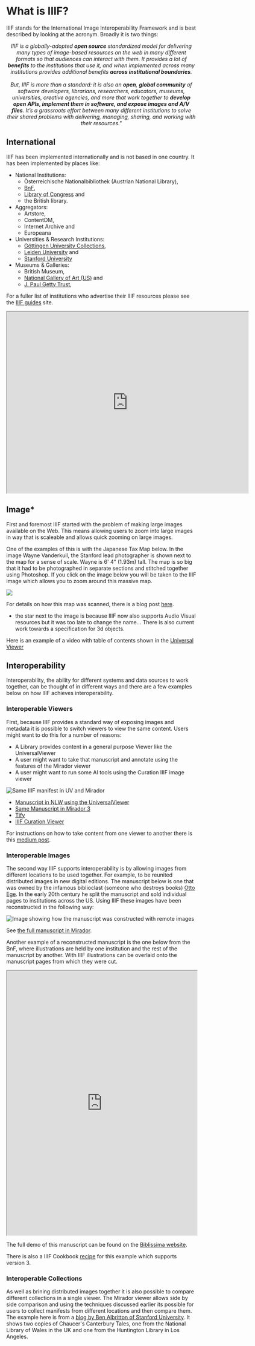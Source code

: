 # What is IIIF?

IIIF stands for the International Image Interoperability Framework and is best described by looking at the acronym. Broadly it is two things:

<div align="center"><i>IIIF is a globally-adopted <b>open source</b> standardized model for delivering many types of image-based resources on the web in many different formats so that audiences can interact with them. It provides a lot of <b>benefits</b> to the institutions that use it, and when implemented across many institutions provides additional benefits <b>across institutional boundaries</b>.</i></div>
<br/>
<div align="center"><i>But, IIIF is more than a standard: it is also an <b>open</b>, <b>global community</b> of software developers, librarians, researchers, educators, museums, universities, creative agencies, and more that work together to <b>develop open APIs, implement them in software, and expose images and A/V files</b>. It’s a grassroots effort between many different institutions to solve their shared problems with delivering, managing, sharing, and working with their resources."</i></div>

## International

IIIF has been implemented internationally and is not based in one country. It has been implemented by places like:

 * National Institutions:
    * Österreichische Nationalbibliothek (Austrian National Library),
    * [BnF](https://guides.iiif.io/guides/gallica.bnf.fr/),
    * [Library of Congress](https://guides.iiif.io/guides/loc.gov/) and
    * the British library.  
 * Aggregators:
    * Artstore,
    * ContentDM,
    * Internet Archive and
    * Europeana
 * Universities & Research Institutions:
    * [Göttingen University Collections](https://guides.iiif.io/guides/gdz.sub.uni-goettingen.de/),
    * [Leiden University](https://guides.iiif.io/guides/universiteitleiden.nl/) and
    * [Stanford University](https://guides.iiif.io/guides/searchworks.stanford.edu/)
 * Museums & Galleries:
    * British Museum,
    * [National Gallery of Art (US)](https://guides.iiif.io/guides/nga.gov/) and
    * [J. Paul Getty Trust](https://guides.iiif.io/guides/search.getty.edu/),

For a fuller list of institutions who advertise their IIIF resources please see the [IIIF guides](https://guides.iiif.io/) site.

<iframe src="https://www.google.com/maps/d/embed?mid=1faJRKJpj2Vau__RDwt8af040x0GTVozp" width="640" height="480"></iframe>

## Image*

First and foremost IIIF started with the problem of making large images available on the Web. This means allowing users to zoom into large images in way that is scaleable and allows quick zooming on large images.

One of the examples of this is with the Japanese Tax Map below. In the image Wayne Vanderkuil, the Stanford lead photographer is shown next to the map for a sense of scale. Wayne is 6' 4" (1.93m) tall. The map is so big that it had to be photographed in separate sections and stitched together using Photoshop. If you click on the image below you will be taken to the IIIF image which allows you to zoom around this massive map.

<a href="https://purl.stanford.edu/hs631zg4177" target="_blank"><img src="img/img_5813.jpg" /></a>

For details on how this map was scanned, there is a blog post [here](https://web.archive.org/web/20230527005027/https://library.stanford.edu/blogs/digital-library-blog/2015/11/adventures-oversized-imaging-digitizing-omi-kuni-ezu-jin-jiang).

* the star next to the image is because IIIF now also supports Audio Visual resources but it was too late to change the name... There is also current work towards a specification for 3d objects.

Here is an example of a video with table of contents shown in the [Universal Viewer](https://uv-v3.netlify.app/#?c=&m=&s=&cv=&manifest=https%3A%2F%2Fiiif.io%2Fapi%2Fcookbook%2Frecipe%2F0003-mvm-video%2Fmanifest.json)

## Interoperability

Interoperability, the ability for different systems and data sources to work together, can be thought of in different ways and there are a few examples below on how IIIF achieves interoperability.

### Interoperable Viewers

First, because IIIF provides a standard way of exposing images and metadata it is possible to switch viewers to view the same content. Users might want to do this for a number of reasons:

 * A Library provides content in a general purpose Viewer like the UniversalViewer
 * A user might want to take that manuscript and annotate using the features of the Mirador viewer
 * A user might want to run some AI tools using the Curation IIIF image viewer

![Same IIIF manifest in UV and Mirador](img/viewers.png)

 * [Manuscript in NLW using the UniversalViewer](http://hdl.handle.net/10107/4574752)
 * [Same Manuscript in Mirador 3](https://projectmirador.org/embed/?iiif-content=https://damsssl.llgc.org.uk/iiif/2.0/4574752/manifest.json)
 * [Tify](https://demo.tify.rocks/demo.html?manifest=https://damsssl.llgc.org.uk/iiif/2.0/4574752/manifest.json)
 * [IIIF Curation Viewer](http://codh.rois.ac.jp/software/iiif-curation-viewer/demo/?manifest=https://damsssl.llgc.org.uk/iiif/2.0/4574752/manifest.json)

For instructions on how to take content from one viewer to another there is this [medium post](https://iiif-io.medium.com/how-to-use-iiif-resources-and-image-viewers-bd378a68b013).

### Interoperable Images

The second way IIIF supports interoperability is by allowing images from different locations to be used together. For example, to be reunited distributed images in new digital editions. The manuscript below is one that was owned by the infamous biblioclast (someone who destroys books) [Otto Ege](https://en.wikipedia.org/wiki/Otto_Ege). In the early 20th century he split the manuscript and sold individual pages to institutions across the US. Using IIIF these images have been reconstructed in the following way:

![Image showing how the manuscript was constructed with remote images](img/otto_ege.png)

See [the full manuscript in Mirador](https://projectmirador.org/embed/?iiif-content=https://dms-data.stanford.edu/data/manifests/Stanford/ege1/manifest.json).

Another example of a reconstructed manuscript is the one below from the BnF, where illustrations are held by one institution and the rest of the manuscript by another. With IIIF illustrations can be overlaid onto the manuscript pages from which they were cut.

<iframe  id="mirador" title="BnF missing illustrations" width="100%" height="700" src="https://demos.biblissima.fr/chateauroux/demo/"> </iframe>

The full demo of this manuscript can be found on the [Biblissima website](https://demos.biblissima.fr/chateauroux/demo/).

There is also a IIIF Cookbook [recipe](https://iiif.io/api/cookbook/recipe/0036-composition-from-multiple-images/) for this example which supports version 3.


### Interoperable Collections

As well as brining distributed images together it is also possible to compare different collections in a single viewer. The Mirador viewer allows side by side comparison and using the techniques discussed earlier its possible for users to collect manifests from different locations and then compare them. The example here is from a [blog by Ben Albritton of Stanford University](https://blalbrit.github.io/2015/07/14/fellow-travelers-the-canterbury-tales-and-iiif). It shows two copies of Chaucer's Canterbury Tales, one from the National Library of Wales in the UK and one from the Huntington Library in Los Angeles.

<script src="https://unpkg.com/mirador@beta/dist/mirador.min.js"></script>

<!-- By default uses Roboto font. Be sure to load this or change the font -->
<link rel="stylesheet" href="https://fonts.googleapis.com/css?family=Roboto:300,400,500">
<!-- Container element of Mirador whose id should be passed to the instantiating call as "id" -->
 <div id="iiif-viewer" class="mirador" allowfullscreen="allowfullscreen"></div>
<style>
  .mirador{
    display: block;
    position: relative;
    height: 70vh;
    margin-bottom: 50px;
  }
  .mirador123 {
    font-size:1.067rem !important;
    margin:0px;
  }
  .mirador a {
    color: inherit !important;
  }
</style>
<script type="text/javascript">
var mirador = Mirador.viewer({
  "id": "iiif-viewer",
  "manifests": {
    "https://dms-data.stanford.edu/data/manifests/Stanford/ege1/manifest.json": {
      "provider": "Stanford University"
    }
  },
  "windows": [
    {
      "loadedManifest": "https://hdl.huntington.org/iiif/info/p15150coll7/2838/manifest.json",
      "canvasIndex": 8,
      "sideBarOpen": false,
    },
    {
      "loadedManifest": "https://damsssl.llgc.org.uk/iiif/2.0/4628556/manifest.json",
      "canvasIndex": 14,
      "view": "single",
      "sideBarOpen": false,
    },
  ],
    "workspaceControlPanel": { enabled: false},
});
</script>

## Framework

The last part of the acronym is Framework and this is for the different standards that IIIF provides to ensure viewers and publishers all agree on sharing compatible data. These standards are known as [APIs](https://en.wikipedia.org/wiki/API) and the two main APIs are:

![Image and Presentation APIs](img/apis.png)

These two APIs will be covered in detail in the rest of the workshop. As well as these APIs there are a number of other APIs defined by IIIF including:

 * [Content Search API](https://iiif.io/api/search/) - to search annotations, a bit like a searching within a PDF file
 * [Content State API](https://iiif.io/api/content-state/) - to improve the method of taking content from one viewer to another
 * [Authorization Flow API](https://iiif.io/api/auth/) - describes services that allow the client to guide users through existing access control systems, including mechanisms that might offer different content to users with different credential
 * [Change Discovery API](https://iiif.io/api/discovery/) - for Aggregators like Europeana to efficiently harvest IIIF data and keep track of updates
 * [Maps Extension](https://iiif.io/api/extension/navplace/) - to link a Geographical place to a IIIF object. This API can be used to Georeference a map or photograph

